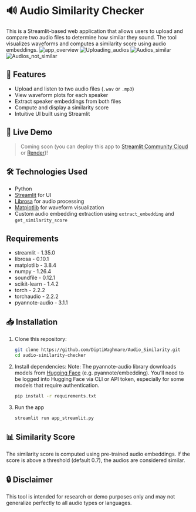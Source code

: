 # 🔊 Audio Similarity Checker
This is a Streamlit-based web application that allows users to upload and compare two audio files to determine how similar they sound. The tool visualizes waveforms and computes a similarity score using audio embeddings.
![app_overview](https://github.com/user-attachments/assets/90c437ce-ec07-4610-8cbe-051d04fccc66)
![Uploading_audios](https://github.com/user-attachments/assets/640d45bc-7601-4234-acd5-92c1bc55f1ac)
![Audios_similar](https://github.com/user-attachments/assets/1f2236f2-ecd5-446e-9351-dd89c788bb2a)
![Audios_not_similar](https://github.com/user-attachments/assets/be7af023-eda6-49a1-a3f6-0500c1edd4d7)



## 🧠 Features

- Upload and listen to two audio files (`.wav` or `.mp3`)
- View waveform plots for each speaker
- Extract speaker embeddings from both files
- Compute and display a similarity score
- Intuitive UI built using Streamlit

## 🚀 Live Demo

> Coming soon (you can deploy this app to [Streamlit Community Cloud](https://streamlit.io/cloud) or [Render](https://render.com))!

## 🛠️ Technologies Used

- Python
- [Streamlit](https://streamlit.io/) for UI
- [Librosa](https://librosa.org/) for audio processing
- [Matplotlib](https://matplotlib.org/) for waveform visualization
- Custom audio embedding extraction using `extract_embedding` and `get_similarity_score`

## Requirements
- streamlit - 1.35.0
- librosa - 0.10.1
- matplotlib - 3.8.4
- numpy - 1.26.4
- soundfile - 0.12.1
- scikit-learn - 1.4.2
- torch - 2.2.2
- torchaudio - 2.2.2
- pyannote-audio - 3.1.1


## 📥 Installation

1. Clone this repository:
   ```bash
   git clone https://github.com/DiptiWaghmare/Audio_Similarity.git
   cd audio-similarity-checker

2. Install dependencies:
      Note: The pyannote-audio library downloads models from [Hugging Face](https://huggingface.co/) (e.g. pyannote/embedding). You’ll need to be logged into Hugging Face via CLI or API token, especially for some models that require authentication.
   ```bash
   pip install -r requirements.txt

4. Run the app
   ```bash
   streamlit run app_streamlit.py
   
## 📊 Similarity Score

The similarity score is computed using pre-trained audio embeddings. If the score is above a threshold (default 0.7), the audios are considered similar.

## 🔒 Disclaimer

This tool is intended for research or demo purposes only and may not generalize perfectly to all audio types or languages.


